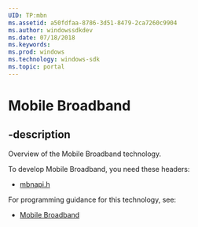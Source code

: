 ```yaml
---
UID: TP:mbn
ms.assetid: a50fdfaa-8786-3d51-8479-2ca7260c9904
ms.author: windowssdkdev
ms.date: 07/18/2018
ms.keywords: 
ms.prod: windows
ms.technology: windows-sdk
ms.topic: portal
---
```


# Mobile Broadband

## -description

Overview of the Mobile Broadband technology.

To develop Mobile Broadband, you need these headers:

 * [mbnapi.h](../mbnapi/index.md)

For programming guidance for this technology, see:
* [Mobile Broadband](https://docs.microsoft.com/en-us/windows-hardware/drivers/mobilebroadband/)

